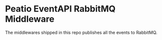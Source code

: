 # Peatio EventAPI RabbitMQ Middleware

The middlewares shipped in this repo publishes all the events to RabbitMQ.

